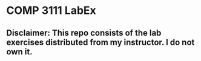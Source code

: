 # COMP 3111 LabEx
## Disclaimer: This repo consists of the lab exercises distributed from my instructor. I do not own it.
